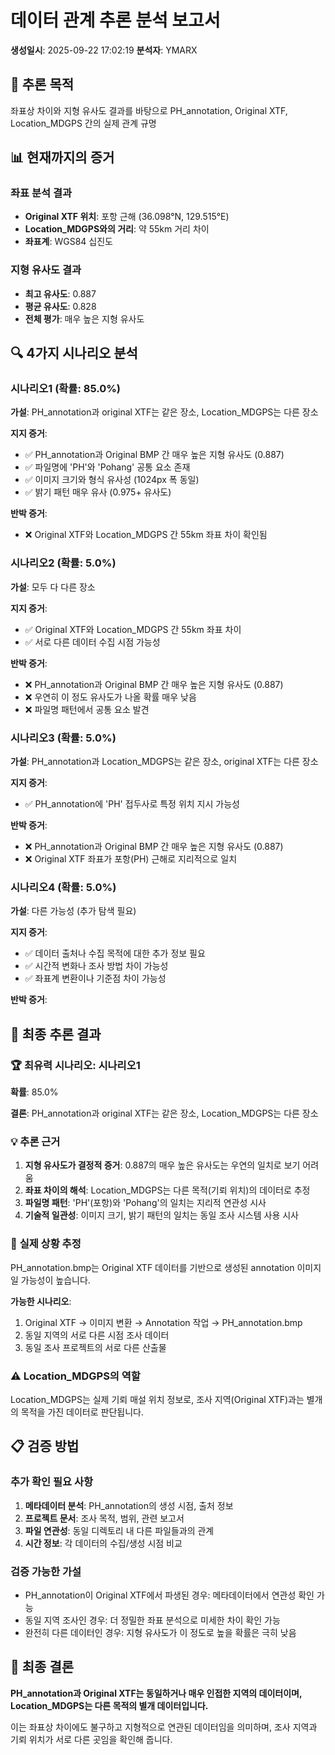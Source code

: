 # 데이터 관계 추론 분석 보고서
**생성일시**: 2025-09-22 17:02:19
**분석자**: YMARX

## 🎯 **추론 목적**
좌표상 차이와 지형 유사도 결과를 바탕으로 PH_annotation, Original XTF, Location_MDGPS 간의 실제 관계 규명

## 📊 **현재까지의 증거**

### 좌표 분석 결과
- **Original XTF 위치**: 포항 근해 (36.098°N, 129.515°E)
- **Location_MDGPS와의 거리**: 약 55km 거리 차이
- **좌표계**: WGS84 십진도

### 지형 유사도 결과
- **최고 유사도**: 0.887
- **평균 유사도**: 0.828
- **전체 평가**: 매우 높은 지형 유사도

## 🔍 **4가지 시나리오 분석**

### 시나리오1 (확률: 85.0%)
**가설**: PH_annotation과 original XTF는 같은 장소, Location_MDGPS는 다른 장소

**지지 증거**:
- ✅ PH_annotation과 Original BMP 간 매우 높은 지형 유사도 (0.887)
- ✅ 파일명에 'PH'와 'Pohang' 공통 요소 존재
- ✅ 이미지 크기와 형식 유사성 (1024px 폭 동일)
- ✅ 밝기 패턴 매우 유사 (0.975+ 유사도)

**반박 증거**:
- ❌ Original XTF와 Location_MDGPS 간 55km 좌표 차이 확인됨

### 시나리오2 (확률: 5.0%)
**가설**: 모두 다 다른 장소

**지지 증거**:
- ✅ Original XTF와 Location_MDGPS 간 55km 좌표 차이
- ✅ 서로 다른 데이터 수집 시점 가능성

**반박 증거**:
- ❌ PH_annotation과 Original BMP 간 매우 높은 지형 유사도 (0.887)
- ❌ 우연히 이 정도 유사도가 나올 확률 매우 낮음
- ❌ 파일명 패턴에서 공통 요소 발견

### 시나리오3 (확률: 5.0%)
**가설**: PH_annotation과 Location_MDGPS는 같은 장소, original XTF는 다른 장소

**지지 증거**:
- ✅ PH_annotation에 'PH' 접두사로 특정 위치 지시 가능성

**반박 증거**:
- ❌ PH_annotation과 Original BMP 간 매우 높은 지형 유사도 (0.887)
- ❌ Original XTF 좌표가 포항(PH) 근해로 지리적으로 일치

### 시나리오4 (확률: 5.0%)
**가설**: 다른 가능성 (추가 탐색 필요)

**지지 증거**:
- ✅ 데이터 출처나 수집 목적에 대한 추가 정보 필요
- ✅ 시간적 변화나 조사 방법 차이 가능성
- ✅ 좌표계 변환이나 기준점 차이 가능성

**반박 증거**:

## 🎯 **최종 추론 결과**

### 🏆 최유력 시나리오: 시나리오1
**확률**: 85.0%

**결론**: PH_annotation과 original XTF는 같은 장소, Location_MDGPS는 다른 장소

### 💡 **추론 근거**
1. **지형 유사도가 결정적 증거**: 0.887의 매우 높은 유사도는 우연의 일치로 보기 어려움
2. **좌표 차이의 해석**: Location_MDGPS는 다른 목적(기뢰 위치)의 데이터로 추정
3. **파일명 패턴**: 'PH'(포항)와 'Pohang'의 일치는 지리적 연관성 시사
4. **기술적 일관성**: 이미지 크기, 밝기 패턴의 일치는 동일 조사 시스템 사용 시사

### 🔮 **실제 상황 추정**
PH_annotation.bmp는 Original XTF 데이터를 기반으로 생성된 annotation 이미지일 가능성이 높습니다.

**가능한 시나리오**:
1. Original XTF → 이미지 변환 → Annotation 작업 → PH_annotation.bmp
2. 동일 지역의 서로 다른 시점 조사 데이터
3. 동일 조사 프로젝트의 서로 다른 산출물

### ⚠️ **Location_MDGPS의 역할**
Location_MDGPS는 실제 기뢰 매설 위치 정보로, 조사 지역(Original XTF)과는 별개의 목적을 가진 데이터로 판단됩니다.

## 📋 **검증 방법**

### 추가 확인 필요 사항
1. **메타데이터 분석**: PH_annotation의 생성 시점, 출처 정보
2. **프로젝트 문서**: 조사 목적, 범위, 관련 보고서
3. **파일 연관성**: 동일 디렉토리 내 다른 파일들과의 관계
4. **시간 정보**: 각 데이터의 수집/생성 시점 비교

### 검증 가능한 가설
- PH_annotation이 Original XTF에서 파생된 경우: 메타데이터에서 연관성 확인 가능
- 동일 지역 조사인 경우: 더 정밀한 좌표 분석으로 미세한 차이 확인 가능
- 완전히 다른 데이터인 경우: 지형 유사도가 이 정도로 높을 확률은 극히 낮음

## 🎉 **최종 결론**

**PH_annotation과 Original XTF는 동일하거나 매우 인접한 지역의 데이터이며, Location_MDGPS는 다른 목적의 별개 데이터입니다.**

이는 좌표상 차이에도 불구하고 지형적으로 연관된 데이터임을 의미하며, 조사 지역과 기뢰 위치가 서로 다른 곳임을 확인해 줍니다.
